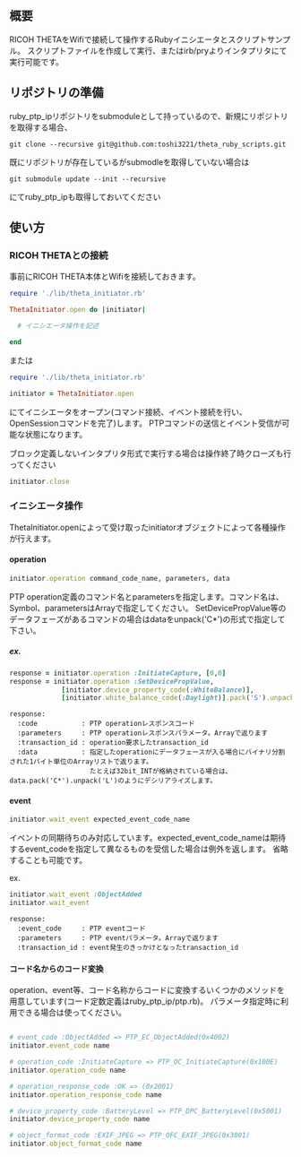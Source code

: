 ## 概要

RICOH THETAをWifiで接続して操作するRubyイニシエータとスクリプトサンプル。
スクリプトファイルを作成して実行、またはirb/pryよりインタプリタにて実行可能です。

## リポジトリの準備

ruby_ptp_ipリポジトリをsubmoduleとして持っているので、新規にリポジトリを取得する場合、

```
git clone --recursive git@github.com:toshi3221/theta_ruby_scripts.git
```

既にリポジトリが存在しているがsubmodleを取得していない場合は

```
git submodule update --init --recursive
```

にてruby_ptp_ipも取得しておいてください

## 使い方

### RICOH THETAとの接続

事前にRICOH THETA本体とWifiを接続しておきます。

```ruby
require './lib/theta_initiator.rb'

ThetaInitiator.open do |initiator|

  # イニシエータ操作を記述

end
```

または

```ruby
require './lib/theta_initiator.rb'

initiator = ThetaInitiator.open
```

にてイニシエータをオープン(コマンド接続、イベント接続を行い、OpenSessionコマンドを完了)します。
PTPコマンドの送信とイベント受信が可能な状態になります。

ブロック定義しないインタプリタ形式で実行する場合は操作終了時クローズも行ってください

```ruby
initiator.close
```

### イニシエータ操作

ThetaInitiator.openによって受け取ったinitiatorオブジェクトによって各種操作が行えます。

#### operation

```ruby
initiator.operation command_code_name, parameters, data
```

PTP operation定義のコマンド名とparametersを指定します。コマンド名は、Symbol、parametersはArrayで指定してください。
SetDevicePropValue等のデータフェーズがあるコマンドの場合はdataをunpack('C*')の形式で指定して下さい。

##### ex.

```ruby
response = initiator.operation :InitiateCapture, [0,0]
response = initiator.operation :SetDevicePropValue,
             [initiator.device_property_code(:WhiteBalance)],
             [initiator.white_balance_code(:Daylight)].pack('S').unpack('C*')
```

```
response:
  :code           : PTP operationレスポンスコード
  :parameters     : PTP operationレスポンスパラメータ。Arrayで返ります
  :transaction_id : operation要求したtransaction_id
  :data           : 指定したoperationにデータフェースが入る場合にバイナリ分割された1バイト単位のArrayリストで返ります。
                    たとえば32bit_INTが格納されている場合は、data.pack('C*').unpack('L')のようにデシリアライズします。
```

#### event

```ruby
initiator.wait_event expected_event_code_name
```

イベントの同期待ちのみ対応しています。expected_event_code_nameは期待するevent_codeを指定して異なるものを受信した場合は例外を返します。
省略することも可能です。

ex.

```ruby
initiator.wait_event :ObjectAdded
initiator.wait_event
```

```
response:
  :event_code     : PTP eventコード
  :parameters     : PTP eventパラメータ。Arrayで返ります
  :transaction_id : event発生のきっかけとなったtransaction_id
```

#### コード名からのコード変換

operation、event等、コード名称からコードに変換するいくつかのメソッドを用意しています(コード定数定義はruby_ptp_ip/ptp.rb)。
パラメータ指定時に利用できる場合は使ってください。

```ruby

# event_code :ObjectAdded => PTP_EC_ObjectAdded(0x4002)
initiator.event_code name

# operation_code :InitiateCapture => PTP_OC_InitiateCapture(0x100E)
initiator.operation_code name

# operation_response_code :OK => (0x2001)
initiator.operation_response_code name

# device_property_code :BatteryLevel => PTP_DPC_BatteryLevel(0x5001)
initiator.device_property_code name

# object_format_code :EXIF_JPEG => PTP_OFC_EXIF_JPEG(0x3801)
initiator.object_format_code name

```
